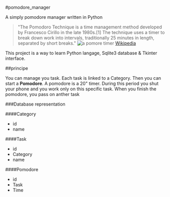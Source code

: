 #pomodore_manager



A simply pomodore manager written in Python


> "The Pomodoro Technique is a time management method developed by Francesco Cirillo in the late 1980s.[1] The technique uses a timer to break down work into intervals, traditionally 25 minutes in length, separated by short breaks." ![a pomore timer](https://fr.wikipedia.org/wiki/Technique_Pomodoro#/media/File:Il_pomodoro.jpg "A pomodore timer") [Wikipedia](https://en.wikipedia.org/wiki/Pomodoro_Technique)


This project is a way to learn Python langage, Sqlite3 database & Tkinter interface.

##principe

You can manage you task. Each task is linked to a Category. Then you can start a **Pomodore**. A pomodore is a 20" timer. During this period you shut your phone and you work only on this specific task. When you finish the pomodore, you pass on anther task 

###Database representation

####Category

* id
* name

####Task

* id
* Category
* name

####Pomodore
* id
* Task
* Time
